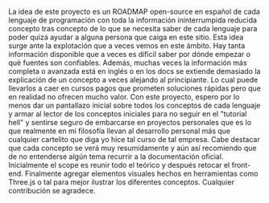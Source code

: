 La idea de este proyecto es un ROADMAP open-source en español de cada lenguaje de programación con toda la información ininterrumpida reducida concepto tras concepto de lo que se necesita saber de cada lenguaje para poder quizá ayudar a alguna persona que caiga en este sitio.
Esta idea surge ante la explotación que a veces vemos en este ámbito. Hay tanta información disponible que a veces es difícil saber por dónde empezar o qué fuentes son confiables. Además, muchas veces la información más completa o avanzada está en inglés o en los docs se extiende demasiado la explicación de un concepto a veces alejando al principiante. Lo cual puede llevarlos a caer en cursos pagos que prometen soluciones rápidas pero que en realidad no ofrecen mucho valor. Con este proyecto, espero por lo menos dar un pantallazo inicial sobre todos los conceptos de cada lenguaje y armar al lector de los conceptos iniciales para no seguir en el "tutorial hell" y sentirse seguro de embarcarse en proyectos personales que es lo que realmente en mi filosofía llevan al desarrollo personal más que cualquier cartelito que diga yo hice tal curso de tal empresa. Cabe destacar que cada concepto se verá muy resumidamente y aún así recomiendo que de no entenderse algún tema recurrir a la documentación oficial. 
Inicialmente el scope es reunir todo el teórico y después retocar el front-end. Finalmente agregar elementos visuales hechos en herramientas como Three.js o tal para mejor ilustrar los diferentes conceptos. Cualquier contribución se agradece.
